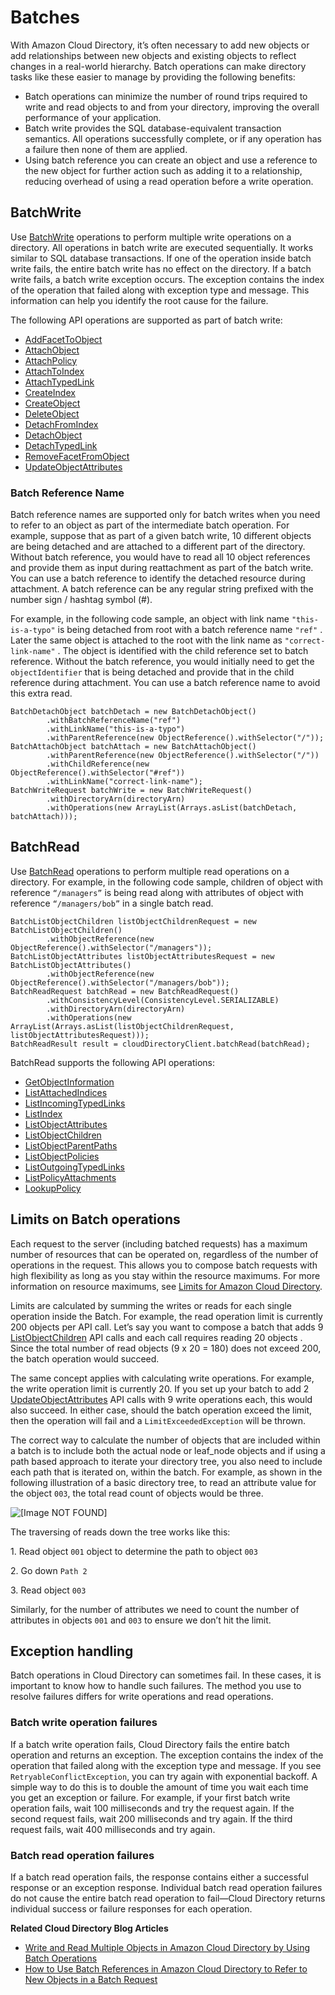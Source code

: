 # Batches<a name="batches"></a>

With Amazon Cloud Directory, it’s often necessary to add new objects or add relationships between new objects and existing objects to reflect changes in a real\-world hierarchy\. Batch operations can make directory tasks like these easier to manage by providing the following benefits:
+ Batch operations can minimize the number of round trips required to write and read objects to and from your directory, improving the overall performance of your application\.
+ Batch write provides the SQL database\-equivalent transaction semantics\. All operations successfully complete, or if any operation has a failure then none of them are applied\.
+ Using batch reference you can create an object and use a reference to the new object for further action such as adding it to a relationship, reducing overhead of using a read operation before a write operation\. 

## BatchWrite<a name="batchwrite"></a>

Use [BatchWrite](http://docs.aws.amazon.com/directoryservice/latest/APIReference/API_BatchWrite.html) operations to perform multiple write operations on a directory\. All operations in batch write are executed sequentially\. It works similar to SQL database transactions\. If one of the operation inside batch write fails, the entire batch write has no effect on the directory\. If a batch write fails, a batch write exception occurs\. The exception contains the index of the operation that failed along with exception type and message\. This information can help you identify the root cause for the failure\.

The following API operations are supported as part of batch write:
+ [AddFacetToObject](http://docs.aws.amazon.com/directoryservice/latest/APIReference/API_AddFacetToObject.html)
+ [AttachObject](http://docs.aws.amazon.com/directoryservice/latest/APIReference/API_AttachObject.html)
+ [AttachPolicy](http://docs.aws.amazon.com/directoryservice/latest/APIReference/API_AttachPolicy.html)
+ [AttachToIndex](http://docs.aws.amazon.com/directoryservice/latest/APIReference/API_AttachToIndex.html)
+ [AttachTypedLink](http://docs.aws.amazon.com/directoryservice/latest/APIReference/API_AttachTypedLink.html)
+ [CreateIndex](http://docs.aws.amazon.com/directoryservice/latest/APIReference/API_CreateIndex.html)
+ [CreateObject](http://docs.aws.amazon.com/directoryservice/latest/APIReference/API_CreateObject.html)
+ [DeleteObject](http://docs.aws.amazon.com/directoryservice/latest/APIReference/API_DeleteObject.html)
+ [DetachFromIndex](http://docs.aws.amazon.com/directoryservice/latest/APIReference/API_DetachFromIndex.html)
+ [DetachObject](http://docs.aws.amazon.com/directoryservice/latest/APIReference/API_DetachObject.html)
+ [DetachTypedLink](http://docs.aws.amazon.com/directoryservice/latest/APIReference/API_DetachTypedLink.html)
+ [RemoveFacetFromObject](http://docs.aws.amazon.com/directoryservice/latest/APIReference/API_RemoveFacetFromObject.html)
+ [UpdateObjectAttributes](http://docs.aws.amazon.com/directoryservice/latest/APIReference/API_UpdateObjectAttributes.html)

### Batch Reference Name<a name="batchreferencename"></a>

Batch reference names are supported only for batch writes when you need to refer to an object as part of the intermediate batch operation\. For example, suppose that as part of a given batch write, 10 different objects are being detached and are attached to a different part of the directory\. Without batch reference, you would have to read all 10 object references and provide them as input during reattachment as part of the batch write\. You can use a batch reference to identify the detached resource during attachment\. A batch reference can be any regular string prefixed with the number sign / hashtag symbol \(\#\)\.

For example, in the following code sample, an object with link name `"this-is-a-typo"` is being detached from root with a batch reference name `"ref"` \. Later the same object is attached to the root with the link name as `"correct-link-name"` \. The object is identified with the child reference set to batch reference\. Without the batch reference, you would initially need to get the `objectIdentifier` that is being detached and provide that in the child reference during attachment\. You can use a batch reference name to avoid this extra read\.

```
BatchDetachObject batchDetach = new BatchDetachObject()
        .withBatchReferenceName("ref")
        .withLinkName("this-is-a-typo")
        .withParentReference(new ObjectReference().withSelector("/"));
BatchAttachObject batchAttach = new BatchAttachObject()
        .withParentReference(new ObjectReference().withSelector("/"))
        .withChildReference(new ObjectReference().withSelector("#ref"))
        .withLinkName("correct-link-name");
BatchWriteRequest batchWrite = new BatchWriteRequest()
        .withDirectoryArn(directoryArn)
        .withOperations(new ArrayList(Arrays.asList(batchDetach, batchAttach)));
```

## BatchRead<a name="batchread"></a>

Use [BatchRead](http://docs.aws.amazon.com/directoryservice/latest/APIReference/API_BatchRead.html) operations to perform multiple read operations on a directory\. For example, in the following code sample, children of object with reference `“/managers”` is being read along with attributes of object with reference `“/managers/bob”` in a single batch read\.

```
BatchListObjectChildren listObjectChildrenRequest = new BatchListObjectChildren()
        .withObjectReference(new ObjectReference().withSelector("/managers"));
BatchListObjectAttributes listObjectAttributesRequest = new BatchListObjectAttributes()
        .withObjectReference(new ObjectReference().withSelector("/managers/bob"));
BatchReadRequest batchRead = new BatchReadRequest()
        .withConsistencyLevel(ConsistencyLevel.SERIALIZABLE)
        .withDirectoryArn(directoryArn)
        .withOperations(new ArrayList(Arrays.asList(listObjectChildrenRequest, listObjectAttributesRequest)));
BatchReadResult result = cloudDirectoryClient.batchRead(batchRead);
```

BatchRead supports the following API operations:
+ [GetObjectInformation](http://docs.aws.amazon.com/directoryservice/latest/APIReference/API_GetObjectInformation.html)
+ [ListAttachedIndices](http://docs.aws.amazon.com/directoryservice/latest/APIReference/API_ListAttachedIndices.html)
+ [ListIncomingTypedLinks](http://docs.aws.amazon.com/directoryservice/latest/APIReference/API_ListIncomingTypedLinks.html)
+ [ListIndex](http://docs.aws.amazon.com/directoryservice/latest/APIReference/API_ListIndex.html)
+ [ListObjectAttributes](http://docs.aws.amazon.com/directoryservice/latest/APIReference/API_ListObjectAttributes.html)
+ [ListObjectChildren](http://docs.aws.amazon.com/directoryservice/latest/APIReference/API_ListObjectChildren.html)
+ [ListObjectParentPaths](http://docs.aws.amazon.com/directoryservice/latest/APIReference/API_ListObjectParentPaths.html)
+ [ListObjectPolicies](http://docs.aws.amazon.com/directoryservice/latest/APIReference/API_ListObjectPolicies.html)
+ [ListOutgoingTypedLinks](http://docs.aws.amazon.com/directoryservice/latest/APIReference/API_ListOutgoingTypedLinks.html)
+ [ListPolicyAttachments](http://docs.aws.amazon.com/directoryservice/latest/APIReference/API_ListPolicyAttachments.html)
+ [LookupPolicy](http://docs.aws.amazon.com/directoryservice/latest/APIReference/API_LookupPolicy.html)

## Limits on Batch operations<a name="batchlimits"></a>

Each request to the server \(including batched requests\) has a maximum number of resources that can be operated on, regardless of the number of operations in the request\. This allows you to compose batch requests with high flexibility as long as you stay within the resource maximums\. For more information on resource maximums, see [Limits for Amazon Cloud Directory](cd_limits.md)\.

Limits are calculated by summing the writes or reads for each single operation inside the Batch​\. For example, the read operation limit is currently 200 objects per API call\. Let’s say you want to compose a batch that adds 9 [ListObjectChildren](http://docs.aws.amazon.com/directoryservice/latest/APIReference/API_ListObjectChildren.html) API calls and each call requires reading 20 objects \. Since the total number of read objects \(9 x 20 = 180\) does not exceed 200, the batch operation would succeed\. 

The same concept applies with calculating write operations\. For example, the write operation limit is currently 20\. If you set up your batch to add 2 [UpdateObjectAttributes](http://docs.aws.amazon.com/directoryservice/latest/APIReference/API_UpdateObjectAttributes.html) API calls with 9 write operations each, this would also succeed\. In either case, should the batch operation exceed the limit, then the operation will fail and a `LimitExceededException` will be thrown\.

The correct way to calculate the number of objects that are included within a batch is to include both the actual node or leaf\_node objects and if using a path based approach to iterate your directory tree, you also need to include each path that is iterated on, within the batch\. For example, as shown in the following illustration of a basic directory tree, to read an attribute value for the object `003`, the total read count of objects would be three\. 

![\[Image NOT FOUND\]](http://docs.aws.amazon.com/directoryservice/latest/admin-guide/images/cd_limits.png)

The traversing of reads down the tree works like this:

 1\. Read object `001` object to determine the path to object `003`

 2\. Go down `Path 2`

 3\. Read object `003` 

Similarly, for the number of attributes we need to count the number of attributes in objects `001` and `003` to ensure we don’t hit the limit\.

## Exception handling<a name="exceptionhandling"></a>

Batch operations in Cloud Directory can sometimes fail\. In these cases, it is important to know how to handle such failures\. The method you use to resolve failures differs for write operations and read operations\.

### Batch write operation failures<a name="batchwritefailures"></a>

If a batch write operation fails, Cloud Directory fails the entire batch operation and returns an exception\. The exception contains the index of the operation that failed along with the exception type and message\. If you see `RetryableConflictException`, you can try again with exponential backoff\. A simple way to do this is to double the amount of time you wait each time you get an exception or failure\. For example, if your first batch write operation fails, wait 100 milliseconds and try the request again\. If the second request fails, wait 200 milliseconds and try again\. If the third request fails, wait 400 milliseconds and try again\.

### Batch read operation failures<a name="batchreadfailures"></a>

If a batch read operation fails, the response contains either a successful response or an exception response\. Individual batch read operation failures do not cause the entire batch read operation to fail—Cloud Directory returns individual success or failure responses for each operation\.

**Related Cloud Directory Blog Articles**
+ [Write and Read Multiple Objects in Amazon Cloud Directory by Using Batch Operations](https://aws.amazon.com/blogs/security/write-and-read-multiple-objects-in-amazon-cloud-directory-by-using-batch-operations/)
+ [How to Use Batch References in Amazon Cloud Directory to Refer to New Objects in a Batch Request](https://aws-preview.aka.amazon.com/blogs/security/how-to-use-batch-references-in-amazon-cloud-directory-to-refer-to-new-objects-in-a-batch-request/)